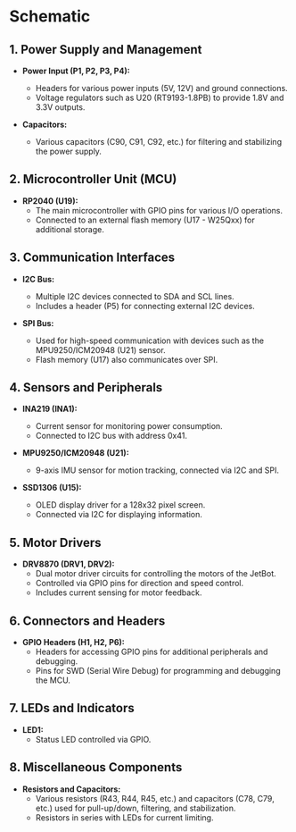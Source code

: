 # Schematic

## 1. Power Supply and Management

- **Power Input (P1, P2, P3, P4):**

  - Headers for various power inputs (5V, 12V) and ground connections.
  - Voltage regulators such as U20 (RT9193-1.8PB) to provide 1.8V and 3.3V outputs.
- **Capacitors:**

  - Various capacitors (C90, C91, C92, etc.) for filtering and stabilizing the power supply.

## 2. Microcontroller Unit (MCU)

- **RP2040 (U19):**
  - The main microcontroller with GPIO pins for various I/O operations.
  - Connected to an external flash memory (U17 - W25Qxx) for additional storage.

## 3. Communication Interfaces

- **I2C Bus:**

  - Multiple I2C devices connected to SDA and SCL lines.
  - Includes a header (P5) for connecting external I2C devices.
- **SPI Bus:**

  - Used for high-speed communication with devices such as the MPU9250/ICM20948 (U21) sensor.
  - Flash memory (U17) also communicates over SPI.

## 4. Sensors and Peripherals

- **INA219 (INA1):**

  - Current sensor for monitoring power consumption.
  - Connected to I2C bus with address 0x41.
- **MPU9250/ICM20948 (U21):**

  - 9-axis IMU sensor for motion tracking, connected via I2C and SPI.
- **SSD1306 (U15):**

  - OLED display driver for a 128x32 pixel screen.
  - Connected via I2C for displaying information.

## 5. Motor Drivers

- **DRV8870 (DRV1, DRV2):**
  - Dual motor driver circuits for controlling the motors of the JetBot.
  - Controlled via GPIO pins for direction and speed control.
  - Includes current sensing for motor feedback.

## 6. Connectors and Headers

- **GPIO Headers (H1, H2, P6):**
  - Headers for accessing GPIO pins for additional peripherals and debugging.
  - Pins for SWD (Serial Wire Debug) for programming and debugging the MCU.

## 7. LEDs and Indicators

- **LED1:**
  - Status LED controlled via GPIO.

## 8. Miscellaneous Components

- **Resistors and Capacitors:**
  - Various resistors (R43, R44, R45, etc.) and capacitors (C78, C79, etc.) used for pull-up/down, filtering, and stabilization.
  - Resistors in series with LEDs for current limiting.
